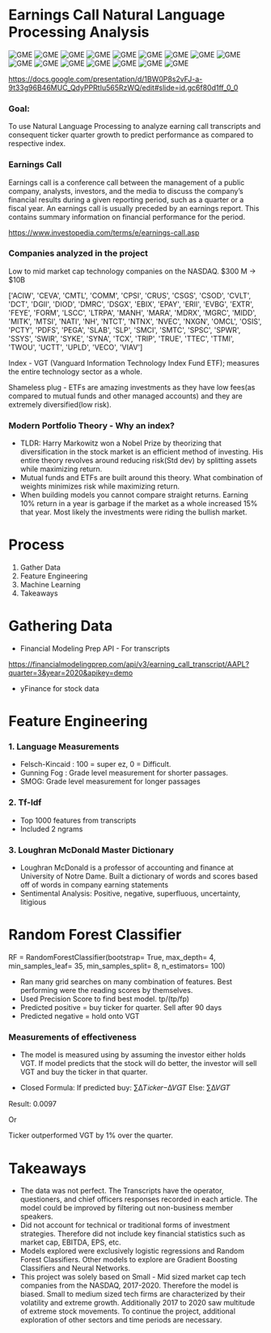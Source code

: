 # Earnings Call Natural Language Processing Analysis

![GME](https://github.com/daniellkennett/Earnings_Call_NLP_Analysis/blob/main/images/Data.png)
![GME](https://github.com/daniellkennett/Earnings_Call_NLP_Analysis/blob/main/images/Flesch.png?raw=true)
![GME](https://github.com/daniellkennett/Earnings_Call_NLP_Analysis/blob/main/images/Gunning%20Fog.png)
![GME](https://github.com/daniellkennett/Earnings_Call_NLP_Analysis/blob/main/images/Lexicon_measurements.png)
![GME](https://github.com/daniellkennett/Earnings_Call_NLP_Analysis/blob/main/images/Metric.png)
![GME](https://github.com/daniellkennett/Earnings_Call_NLP_Analysis/blob/main/images/ROC.png)
![GME](https://github.com/daniellkennett/Earnings_Call_NLP_Analysis/blob/main/images/Ratio.png)
![GME](https://github.com/daniellkennett/Earnings_Call_NLP_Analysis/blob/main/images/SMOG.png)
![GME](https://github.com/daniellkennett/Earnings_Call_NLP_Analysis/blob/main/images/Sent.png)
![GME](https://github.com/daniellkennett/Earnings_Call_NLP_Analysis/blob/main/images/Sim2.png)
![GME](https://github.com/daniellkennett/Earnings_Call_NLP_Analysis/blob/main/images/Simulations.png)
![GME](https://github.com/daniellkennett/Earnings_Call_NLP_Analysis/blob/main/images/Ticker%20trade%20chart.png)
![GME](https://github.com/daniellkennett/Earnings_Call_NLP_Analysis/blob/main/images/correlmatrix.png)
![GME](https://github.com/daniellkennett/Earnings_Call_NLP_Analysis/blob/main/images/more%20sentimental.png)
![GME](https://github.com/daniellkennett/Earnings_Call_NLP_Analysis/blob/main/images/sentimental%20data.png)
![GME](https://github.com/daniellkennett/Earnings_Call_NLP_Analysis/blob/main/images/tfidf.png)





https://docs.google.com/presentation/d/1BW0P8s2vFJ-a-9t33g96B46MUC_QdyPPRtIu565RzWQ/edit#slide=id.gc6f80d1ff_0_0

### Goal:
To use Natural Language Processing to analyze earning call transcripts and consequent ticker quarter growth to predict performance as compared to respective index. 

### Earnings Call
Earnings call is a conference call between the management of a public company, analysts, investors, and the media to discuss the company’s financial results during a given reporting period, such as a quarter or a fiscal year. An earnings call is usually preceded by an earnings report. This contains summary information on financial performance for the period.

https://www.investopedia.com/terms/e/earnings-call.asp

### Companies analyzed in the project

Low to mid market cap technology companies on the NASDAQ. $300 M -> $10B

['ACIW', 'CEVA', 'CMTL', 'COMM', 'CPSI', 'CRUS', 'CSGS', 'CSOD', 'CVLT', 'DCT', 'DGII', 'DIOD', 'DMRC', 'DSGX', 'EBIX', 'EPAY', 'ERII', 'EVBG', 'EXTR', 'FEYE', 'FORM', 'LSCC', 'LTRPA', 'MANH', 'MARA', 'MDRX', 'MGRC', 'MIDD', 'MITK', 'MTSI', 'NATI', 'NH', 'NTCT', 'NTNX', 'NVEC', 'NXGN', 'OMCL', 'OSIS', 'PCTY', 'PDFS', 'PEGA', 'SLAB', 'SLP', 'SMCI', 'SMTC', 'SPSC', 'SPWR', 'SSYS', 'SWIR', 'SYKE', 'SYNA', 'TCX', 'TRIP', 'TRUE', 'TTEC', 'TTMI', 'TWOU', 'UCTT', 'UPLD', 'VECO', 'VIAV']

Index - VGT (Vanguard Information Technology Index Fund ETF); measures the entire technology sector as a whole.

Shameless plug - ETFs are amazing investments as they have low fees(as compared to mutual funds and other managed accounts) and they are extremely diversified(low risk).

### Modern Portfolio Theory - Why an index?

* TLDR: Harry Markowitz won a Nobel Prize by theorizing that diversification in the stock market is an efficient method of investing. His entire theory revolves around reducing risk(Std dev) by splitting assets while maximizing return. 
* Mutual funds and ETFs are built around this theory. What combination of weights minimizes risk while maximizing return. 
* When building models you cannot compare straight returns. Earning 10% return in a year is garbage if the market as a whole increased 15% that year. Most likely the investments were riding the bullish market.

# Process
1. Gather Data
2. Feature Engineering
3. Machine Learning
4. Takeaways

# Gathering Data

* Financial Modeling Prep API - For transcripts

https://financialmodelingprep.com/api/v3/earning_call_transcript/AAPL?quarter=3&year=2020&apikey=demo

* yFinance for stock data

# Feature Engineering

### 1. Language Measurements
* Felsch-Kincaid : 100 = super ez, 0 = Difficult. 
* Gunning Fog : Grade level measurement for shorter passages. 
* SMOG: Grade level measurement for longer passages
### 2. Tf-Idf
* Top 1000 features from transcripts
* Included 2 ngrams

### 3. Loughran McDonald Master Dictionary
* Loughran McDonald is a professor of accounting and finance at University of Notre Dame. Built a dictionary of words and scores based off of words in company earning statements 
* Sentimental Analysis: Positive, negative, superfluous, uncertainty, litigious

# Random Forest Classifier
   RF = RandomForestClassifier(bootstrap= True, 
						max_depth= 4, 
						min_samples_leaf= 35,
						min_samples_split= 8,
						n_estimators= 100)
* Ran many grid searches on many combination of features. Best performing were the reading scores by themselves. 
* Used Precision Score to find best model. tp/(tp/fp)
* Predicted positive = buy ticker for quarter. Sell after 90 days
* Predicted negative = hold onto VGT

### Measurements of effectiveness
* The model is measured using by assuming the investor either holds VGT. If model predicts that the stock will do better, the investor will sell VGT and buy the ticker in that quarter.

* Closed Formula:
If predicted buy:	∑Δ𝑇𝑖𝑐𝑘𝑒𝑟−Δ𝑉𝐺𝑇
Else: 			∑Δ𝑉𝐺𝑇

Result: 0.0097

Or

Ticker outperformed VGT by 1% over the quarter. 

# Takeaways
* The data was not perfect. The Transcripts have the operator, questioners, and chief officers responses recorded in each article. The model could be improved by filtering out non-business member speakers.
* Did not account for technical or traditional forms of investment strategies. Therefore did not include key financial statistics such as market cap, EBITDA, EPS, etc.
* Models explored were exclusively logistic regressions and Random Forest Classifiers. Other models to explore are Gradient Boosting Classifiers and Neural Networks.
* This project was solely based on Small - Mid sized market cap tech companies from the NASDAQ, 2017-2020. Therefore the model is biased. Small to medium sized tech firms are characterized by their volatility and extreme growth. Additionally 2017 to 2020 saw multitude of extreme stock movements. To continue the project, additional exploration of other sectors and time periods are necessary. 






